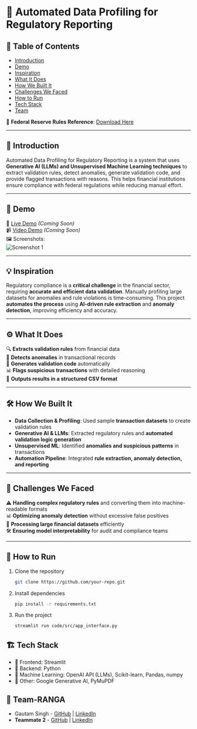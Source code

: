 # 🚀 Automated Data Profiling for Regulatory Reporting  

## 📌 Table of Contents  
- [Introduction](#-introduction)  
- [Demo](#-demo)  
- [Inspiration](#-inspiration)  
- [What It Does](#-what-it-does)  
- [How We Built It](#-how-we-built-it)  
- [Challenges We Faced](#-challenges-we-faced)  
- [How to Run](#-how-to-run)  
- [Tech Stack](#-tech-stack)  
- [Team](#-team)  

📄 **Federal Reserve Rules Reference**: [Download Here](https://www.federalreserve.gov/apps/reportingforms/Download/DownloadAttachment?guid=83c6e71a-86c2-40b6-a9a5-16e15ca7d2d8)  

---

## 🎯 Introduction  
Automated Data Profiling for Regulatory Reporting is a system that uses **Generative AI (LLMs) and Unsupervised Machine Learning techniques** to extract validation rules, detect anomalies, generate validation code, and provide flagged transactions with reasons. This helps financial institutions ensure compliance with federal regulations while reducing manual effort.  

---

## 🎥 Demo  
🔗 [Live Demo](#) *(Coming Soon)*  
📹 [Video Demo](#) *(Coming Soon)*  
🖼️ Screenshots:  
![Screenshot 1](link-to-image)  

---

## 💡 Inspiration  
Regulatory compliance is a **critical challenge** in the financial sector, requiring **accurate and efficient data validation**. Manually profiling large datasets for anomalies and rule violations is time-consuming. This project **automates the process** using **AI-driven rule extraction** and **anomaly detection**, improving efficiency and accuracy.  

---

## ⚙️ What It Does  
🔍 **Extracts validation rules** from financial data  
🚨 **Detects anomalies** in transactional records  
📝 **Generates validation code** automatically  
📊 **Flags suspicious transactions** with detailed reasoning  
📎 **Outputs results in a structured CSV format**  

---

## 🛠️ How We Built It  
- **Data Collection & Profiling**: Used sample **transaction datasets** to create validation rules  
- **Generative AI & LLMs**: Extracted regulatory rules and **automated validation logic generation**  
- **Unsupervised ML**: Identified **anomalies and suspicious patterns** in transactions  
- **Automation Pipeline**: Integrated **rule extraction, anomaly detection, and reporting**  

---

## 🚧 Challenges We Faced  
⚠️ **Handling complex regulatory rules** and converting them into machine-readable formats  
📊 **Optimizing anomaly detection** without excessive false positives  
💾 **Processing large financial datasets** efficiently  
🛠️ **Ensuring model interpretability** for audit and compliance teams  

---


## 🏃 How to Run  
1. Clone the repository  
   ```sh
   git clone https://github.com/your-repo.git

2. Install dependencies  
   ```sh
   pip install -r requirements.txt  

   ```
3. Run the project  
   ```sh
   streamlit run code/src/app_interface.py
   ```

## 🏗️ Tech Stack
- 🔹 Frontend: Streamlit
- 🔹 Backend: Python
- 🔹 Machine Learning: OpenAI API (LLMs), Scikit-learn, Pandas, numpy
- 🔹 Other: Google Generative AI, PyMuPDF


## 👥 Team-RANGA
- Gautam Singh - [GitHub](#) | [LinkedIn](#)
- **Teammate 2** - [GitHub](#) | [LinkedIn](#)
